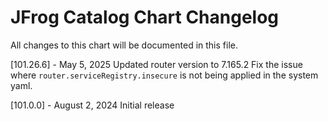 # JFrog Catalog Chart Changelog
All changes to this chart will be documented in this file.

[101.26.6] - May 5, 2025
Updated router version to 7.165.2
Fix the issue where `router.serviceRegistry.insecure` is not being applied in the system yaml.

[101.0.0] - August 2, 2024
Initial release